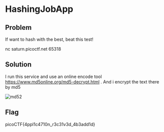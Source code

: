 # HashingJobApp
## Problem 
If want to hash with the best, beat this test! 

nc saturn.picoctf.net 65318
## Solution 
I run this service and use an online encode tool https://www.md5online.org/md5-decrypt.html
. And i encrypt the text there by md5

![md52](https://user-images.githubusercontent.com/84562630/160232237-9a7c3043-e260-4aee-9264-0813510ba238.PNG)
## Flag
picoCTF{4ppl1c4710n_r3c31v3d_4b3add1d}
